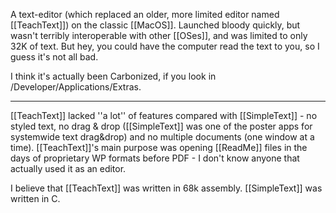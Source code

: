 A text-editor (which replaced an older, more limited editor named [[TeachText]]) on the classic [[MacOS]]. Launched bloody quickly, but wasn't terribly interoperable with other [[OSes]], and was limited to only 32K of text. But hey, you could have the computer read the text to you, so I guess it's not all bad.

I think it's actually been Carbonized, if you look in /Developer/Applications/Extras.

----

[[TeachText]] lacked ''a lot'' of features compared with [[SimpleText]] - no styled text, no drag & drop ([[SimpleText]] was one of the poster apps for systemwide text drag&drop) and no multiple documents (one window at a time). [[TeachText]]'s main purpose was opening [[ReadMe]] files in the days of proprietary WP formats before PDF - I don't know anyone that actually used it as an editor.

I believe that [[TeachText]] was written in 68k assembly. [[SimpleText]] was written in C.